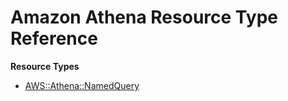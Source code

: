 # Amazon Athena Resource Type Reference<a name="AWS_Athena"></a>

**Resource Types**
+ [AWS::Athena::NamedQuery](aws-resource-athena-namedquery.md)
